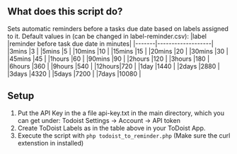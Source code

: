 ## What does this script do?

Sets automatic reminders before a tasks due date based on labels assigned to it. 
Default values in (can be changed in label-reminder.csv):
|label  |reminder before task due date in minutes|
|-------|-------------------|
|3mins  |3                  |
|5mins  |5                  |
|10mins |10                 |
|15mins |15                 |
|20mins |20                 |
|30mins |30                 |
|45mins |45                 |
|1hours |60                 |
|90mins |90                 |
|2hours |120                |
|3hours |180                |
|6hours |360                |
|9hours |540                |
|12hours|720                |
|1day   |1440               |
|2days  |2880               |
|3days  |4320               |
|5days  |7200               |
|7days  |10080              |


## Setup

1. Put the API Key in the a file api-key.txt in the main directory, which you can get under: Todoist Settings -> Account -> API token
2. Create ToDoist Labels as in the table above in your ToDoist App. 
3. Execute the script with `php todoist_to_reminder.php` (Make sure the curl extenstion in installed)

